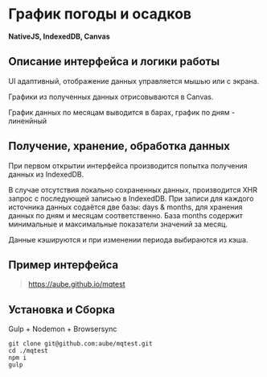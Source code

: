 # График погоды и осадков

**NativeJS, IndexedDB, Canvas**


## Описание интерфейса и логики работы

UI адаптивный, отображение данных управляется мышью или с экрана.

Графики из полученных данных отрисовываются в Canvas.

График данных по месяцам выводится в барах, график по дням - линенйный


## Получение, хранение, обработка данных

При первом открытии интерфейса производится попытка получения данных из IndexedDB.

В случае отсутствия локально сохраненных данных, производится XHR запрос с последующей записью в IndexedDB.
При записи для каждого источника данных содаётся две базы: days & months, для хранения данных по дням и месяцам соответственно.
База months содержит минимальные и максимальные показатели значений за месяц.

Данные кэшируются и при изменении периода выбираются из кэша.


## Пример интерфейса

> <a href='https://aube.github.io/mqtest/'>https://aube.github.io/mqtest</a>


## Установка и Сборка

Gulp + Nodemon + Browsersync

```
git clone git@github.com:aube/mqtest.git
cd ./mqtest
npm i
gulp
```
